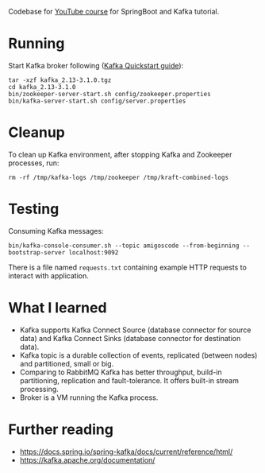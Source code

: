 Codebase for [YouTube course](https://youtu.be/SqVfCyfCJqw?si=yTkykDxiSQ4cPjM0) for SpringBoot and Kafka tutorial.

# Running

Start Kafka broker following ([Kafka Quickstart guide](https://kafka.apache.org/quickstart)):

```
tar -xzf kafka_2.13-3.1.0.tgz
cd kafka_2.13-3.1.0
bin/zookeeper-server-start.sh config/zookeeper.properties
bin/kafka-server-start.sh config/server.properties
```

# Cleanup

To clean up Kafka environment, after stopping Kafka and Zookeeper processes, run:

```
rm -rf /tmp/kafka-logs /tmp/zookeeper /tmp/kraft-combined-logs
```

# Testing

Consuming Kafka messages:

```
bin/kafka-console-consumer.sh --topic amigoscode --from-beginning --bootstrap-server localhost:9092
```

There is a file named `requests.txt` containing example HTTP requests to interact with application.

# What I learned

- Kafka supports Kafka Connect Source (database connector for source data) and Kafka Connect Sinks (database connector
  for destination data).
- Kafka topic is a durable collection of events, replicated (between nodes) and partitioned, small or big.
- Comparing to RabbitMQ Kafka has better throughput, build-in partitioning, replication and fault-tolerance. It offers
  built-in stream processing.
- Broker is a VM running the Kafka process.

# Further reading

- https://docs.spring.io/spring-kafka/docs/current/reference/html/
- https://kafka.apache.org/documentation/
